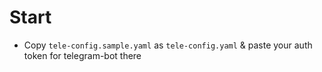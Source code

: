# Start

- Copy `tele-config.sample.yaml` as `tele-config.yaml` & paste your auth token for telegram-bot there